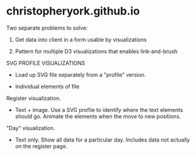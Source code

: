 # christopheryork.github.io

Two separate problems to solve:

1. Get data into client in a form usable by visualizations

2. Pattern for multiple D3 visualizations that enables link-and-brush



SVG PROFILE VISUALIZATIONS

- Load up SVG file separately from a "profile" version.

- Individual elements of file 


Register visualization.

- Text + image.  Use a SVG profile to identify where the text elements should go.
  Animate the elements when the move to new positions.

"Day" visualization.

- Text only.  Show all data for a particular day.
  Includes data not actually on the register page.
